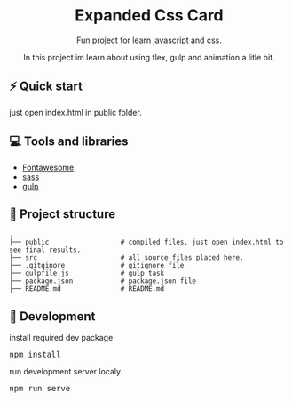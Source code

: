 <h1 align="center">
    Expanded Css Card
</h1>
<p align="center">
    Fun project for learn javascript and css.
</p>

<p align="center">
    In this project im learn about using flex, gulp and animation a litle bit.
</p>

## ⚡️ Quick start

<p>just open index.html in public folder.<p>

## 💻 Tools and libraries

<ul>
    <li><a href="https://fontawesome.com/" target="_blank">Fontawesome</a></li>
    <li><a href="https://sass-lang.com/" target="_blank">sass</a>
    <li><a href="https://gulpjs.com/" target="_blank">gulp</a>
</ul>

## 📖 Project structure

    .
    ├── public                  # compiled files, just open index.html to see final results.
    ├── src                     # all source files placed here.
    ├── .gitginore              # gitignore file
    ├── gulpfile.js             # gulp task
    ├── package.json            # package.json file
    ├── README.md               # README.md

## 🚚 Development

<p>install required dev package</p>
<pre>npm install</pre>

<p>run development server localy</p>
<pre>npm run serve</pre>